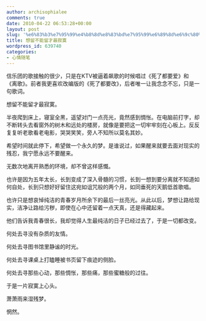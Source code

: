 ```yaml
---
author: archisophialee
comments: true
date: 2010-04-22 06:53:28+00:00
layout: post
slug: '%e6%83%b3%e7%95%99%e4%b8%8d%e8%83%bd%e7%95%99%e6%89%8d%e6%9c%80%e5%af%82%e5%af%9e'
title: 想留不能留才最寂寞
wordpress_id: 639740
categories:
- 心情随笔
---
```


信乐团的歌接触的很少，只是在KTV被逼着飙歌的时候唱过《死了都要爱》和《离歌》。前者我更喜欢改编版的《死了都要改》，后者唯一让我念念不忘，只是一句歌词。

 

想留不能留才最寂寞。

 

半夜爬到床上，寝室全黑，遥望对门一点亮光，竟然感到惆怅。在电脑前打字，却不断转头去看窗外的树木和远处的楼房，就像是要把这一切牢牢刻在心板上。反反复复听老歌看老电影，哭哭笑笑，旁人不知所以莫名其妙。

 

希望时间就此停下，希望做一个永久的梦。是谁说过，如果醒来就要去面对现实的残忍，我宁愿永远不要醒来。

 

无数次地离开熟悉的环境，却不曾这样感慨。

 

也许是因为五年太长，长到变成了深入骨髓的习惯，长到一想到要分离就不知道如何自处，长到只想好好留住这宛如诅咒般的两个月，如同垂死的天鹅低首歌唱。

 

也许只是想哀悼纯洁的青春岁月所余下的最后一丝亮光。从此以后，梦想让路给现实，洁净让路给污秽，即使在心中还留着一点天真，还是得藏起来。

 

他们告诉我青春很长，我却觉得人生最纯洁的日子已经过去了，于是一切都改变。

 

何处去寻没有杂质的友情。

 

何处去寻图书馆里静谧的时光。

 

何处去寻课桌上打瞌睡被书页留下痕迹的侧脸。

 

何处去寻那些心动，那些惆怅，那些痛，那些蜜糖般的过往。

 

于是一片寂寞上心头。

 

萧萧雨来湿残梦。

 

惘然。
